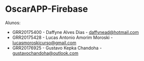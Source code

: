 # OscarAPP-Firebase


Alunos:
- GRR20175400 - Daffyne Alves Dias - daffynead@hotmail.com
- GRR20175428 - Lucas Antonio Amorim Moroski - lucasmoroskicurso@gmail.com 
- GRR20176925 - Gustavo Kepka Chandoha - gustavochandoha@outlook.com
